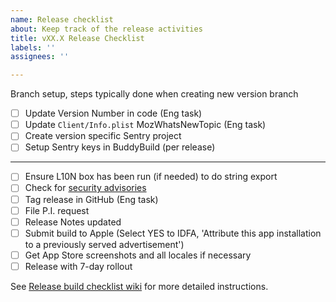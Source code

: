 ```yaml
---
name: Release checklist
about: Keep track of the release activities
title: vXX.X Release Checklist
labels: ''
assignees: ''

---
```

Branch setup, steps typically done when creating new version branch
- [ ] Update Version Number in code (Eng task)
- [ ] Update `Client/Info.plist` MozWhatsNewTopic (Eng task)
- [ ] Create version specific Sentry project
- [ ] Setup Sentry keys in BuddyBuild (per release)
---
- [ ] Ensure L10N box has been run (if needed) to do string export
- [ ] Check for [security advisories](https://github.com/mozilla-mobile/firefox-ios/wiki/Release-Build-Checklist/#security-advisories) 
- [ ] Tag release in GitHub (Eng task)
- [ ] File P.I. request
- [ ] Release Notes updated
- [ ] Submit build to Apple (Select YES to IDFA, 'Attribute this app installation to a previously served advertisement')
- [ ] Get App Store screenshots and all locales if necessary
- [ ] Release with 7-day rollout 

See [Release build checklist wiki](https://github.com/mozilla-mobile/firefox-ios/wiki/Release-Build-Checklist) for more detailed instructions.
